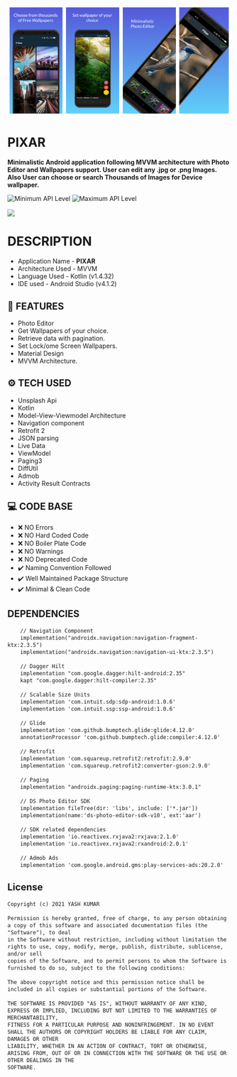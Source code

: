 
![](Screenshots.PNG)

# PIXAR
**Minimalistic Android application following MVVM architecture with Photo Editor and Wallpapers support. User can edit any .jpg or .png Images.
Also User can choose or search Thousands of Images for Device wallpaper.**

![Minimum API Level](https://img.shields.io/badge/Min%20API%20Level-24-green)
![Maximum API Level](https://img.shields.io/badge/Max%20API%20Level-30-orange)

<a href='https://play.google.com/store/apps/details?id=com.techk.pixar'><img align='center' height='85' src='https://play.google.com/intl/en_us/badges/static/images/badges/en_badge_web_generic.png'></a>


# DESCRIPTION 

- Application Name - **PIXAR**
- Architecture Used - MVVM
- Language Used - Kotlin (v1.4.32)
- IDE used - Android Studio (v4.1.2)  


## 🚀 FEATURES
- Photo Editor
- Get Wallpapers of your choice.
- Retrieve data with pagination.
- Set Lock/ome Screen Wallpapers.
- Material Design
- MVVM Architecture.


## ⚙ TECH USED
- Unsplash Api
- Kotlin
- Model-View-Viewmodel Architecture
- Navigation component
- Retrofit 2
- JSON parsing
- Live Data
- ViewModel
- Paging3
- DiffUtil
- Admob
- Activity Result Contracts

## :computer: CODE BASE

- :x: NO Errors
- :x: NO Hard Coded Code
- :x: NO Boiler Plate Code
- :x: NO Warnings
- :x: NO Deprecated Code
- :heavy_check_mark: Naming Convention Followed
- :heavy_check_mark: Well Maintained Package Structure
- :heavy_check_mark: Minimal & Clean Code

## DEPENDENCIES 

```
    // Navigation Component
    implementation("androidx.navigation:navigation-fragment-ktx:2.3.5")
    implementation("androidx.navigation:navigation-ui-ktx:2.3.5")

    // Dagger Hilt
    implementation "com.google.dagger:hilt-android:2.35"
    kapt "com.google.dagger:hilt-compiler:2.35"

    // Scalable Size Units
    implementation 'com.intuit.sdp:sdp-android:1.0.6'
    implementation 'com.intuit.ssp:ssp-android:1.0.6'

    // Glide
    implementation 'com.github.bumptech.glide:glide:4.12.0'
    annotationProcessor 'com.github.bumptech.glide:compiler:4.12.0'

    // Retrofit
    implementation 'com.squareup.retrofit2:retrofit:2.9.0'
    implementation 'com.squareup.retrofit2:converter-gson:2.9.0'

    // Paging
    implementation "androidx.paging:paging-runtime-ktx:3.0.1"

    // DS Photo Editor SDK
    implementation fileTree(dir: 'libs', include: ['*.jar'])
    implementation(name:'ds-photo-editor-sdk-v10', ext:'aar')

    // SDK related dependencies
    implementation 'io.reactivex.rxjava2:rxjava:2.1.0'
    implementation 'io.reactivex.rxjava2:rxandroid:2.0.1'

    // Admob Ads
    implementation 'com.google.android.gms:play-services-ads:20.2.0'
```

## License

    Copyright (c) 2021 YASH KUMAR

    Permission is hereby granted, free of charge, to any person obtaining a copy of this software and associated documentation files (the "Software"), to deal
    in the Software without restriction, including without limitation the rights to use, copy, modify, merge, publish, distribute, sublicense, and/or sell
    copies of the Software, and to permit persons to whom the Software is furnished to do so, subject to the following conditions:

    The above copyright notice and this permission notice shall be included in all copies or substantial portions of the Software.

    THE SOFTWARE IS PROVIDED "AS IS", WITHOUT WARRANTY OF ANY KIND, EXPRESS OR IMPLIED, INCLUDING BUT NOT LIMITED TO THE WARRANTIES OF MERCHANTABILITY,
    FITNESS FOR A PARTICULAR PURPOSE AND NONINFRINGEMENT. IN NO EVENT SHALL THE AUTHORS OR COPYRIGHT HOLDERS BE LIABLE FOR ANY CLAIM, DAMAGES OR OTHER
    LIABILITY, WHETHER IN AN ACTION OF CONTRACT, TORT OR OTHERWISE, ARISING FROM, OUT OF OR IN CONNECTION WITH THE SOFTWARE OR THE USE OR OTHER DEALINGS IN THE
    SOFTWARE.
